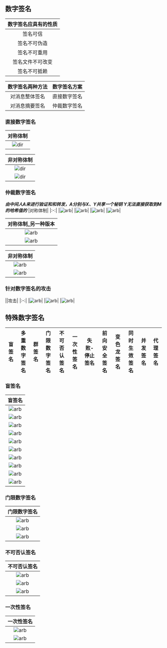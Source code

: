 ## 数字签名

|数字签名应具有的性质|
|:--:|
|签名可信|
|签名不可伪造|
|签名不可重用|
|签名文件不可改变|
|签名不可抵赖|

|数字签名两种方法|数字签名方案|
|:---:|:---:|
|对消息整体签名|直接数字签名|
|对消息摘要签名|仲裁数字签名|

### 直接数字签名
|对称体制|
|:-:|
|![dir](./img/直接数字签名_对称.png)|

|非对称体制|
|:-:|
|![dir](./img/直接数字签名_公钥.png)|
|![dir](./img/直接数字签名_公钥2-00.png)|

### 仲裁数字签名
***由中间人A来进行验证和和转发，A分别与X、Y共享一个秘钥***
***Y无法直接获取到M的哈希值的***
|对称体制|
|:-:|
|![arb](./img/仲裁数字签名.png)|
|![arb](./img/仲裁数字签名_对称.png)|
|![arb](./img/仲裁数字签名_对称2.png)|
|![arb](./img/仲裁数字签名_对称3.png)|

|对称体制_另一种版本|
|:-:|
|![arb](./img/仲裁数字签名_对称4.png)|
|![arb](./img/仲裁数字签名_对称5.png)|

|非对称体制|
|:-:|
|![arb](./img/仲裁数字签名_公钥.png)|
|![arb](./img/仲裁数字签名_公钥2.png)|

### 针对数字签名的攻击
||攻击|
|:-:|
|![arb](./img/攻击.png)|
|![arb](./img/攻击2.png)|
|![arb](./img/攻击3.png)|



## 特殊数字签名
|盲签名|多重数字签名|群签名|门限数字签名|不可否认签名|一次性签名|失败-停止签名|前向安全签名|变色龙签名|同时生效签名|并发签名|代理签名
|:-:|:-:|:-:|:-:|:-:|:-:|:-:|:-:|:-:|:-:|:-:|:-:|
### 盲签名
 |盲签名|
|:-:|
|![arb](./img/盲签名.png)|
|![arb](./img/盲签名2.png)|
|![arb](./img/盲签名3.png)|
|![arb](./img/盲签名4.png)|
|![arb](./img/盲签名5.png)|
|![arb](./img/盲签名rsa.png)|
|![arb](./img/盲签名dsa.png)|
|![arb](./img/盲签名dsa2.png)|
|![arb](./img/盲签名dsa3.png)|
|![arb](./img/盲签名dsa4.png)|
### 门限数字签名
 |门限数字签名|
|:-:|
|![arb](./img/门限数字签名.png)|
|![arb](./img/门限数字签名2.png)|
|![arb](./img/门限数字签名3.png)|
### 不可否认签名
 |不可否认签名|
|:-:|
|![arb](./img/不可否认签名.png)|
|![arb](./img/不可否认签名2.png)|
|![arb](./img/不可否认签名3.png)|
### 一次性签名
 |一次性签名|
|:-:|
|![arb](./img/一次性签名.png)|
|![arb](./img/一次性签名2.png)|

